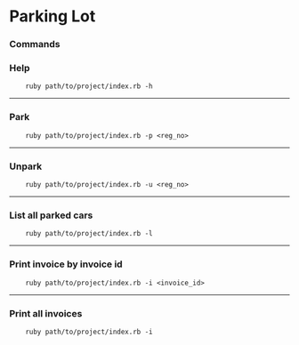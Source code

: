 # Parking Lot

### Commands

### Help

        ruby path/to/project/index.rb -h
---
### Park

        ruby path/to/project/index.rb -p <reg_no>  
---
### Unpark

        ruby path/to/project/index.rb -u <reg_no>
---
### List all parked cars

        ruby path/to/project/index.rb -l
---
### Print invoice by invoice id

        ruby path/to/project/index.rb -i <invoice_id>
---
### Print all invoices

        ruby path/to/project/index.rb -i
